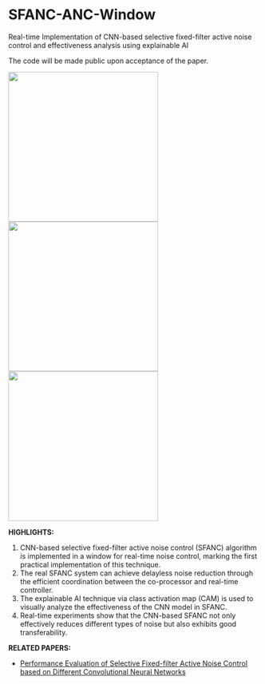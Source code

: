 # SFANC-ANC-Window

Real-time Implementation of CNN-based selective fixed-filter active noise control and effectiveness analysis using explainable AI

The code will be made public upon acceptance of the paper.

<img src="https://github.com/Luo-Zhengding/SFANC-ANC-Window/assets/95018034/9889b346-9713-47b7-81d4-6b3f8bfca22d" width="300" />
<img src="https://github.com/Luo-Zhengding/SFANC-ANC-Window/assets/95018034/7b645d39-7b9f-444f-91d2-54f12ef17e55" width="300" />
<img src="https://github.com/Luo-Zhengding/SFANC-ANC-Window/assets/95018034/fec13ec1-9199-42c2-bee2-c61d43237d82" width="300" />

**HIGHLIGHTS:**
1. CNN-based selective fixed-filter active noise control (SFANC) algorithm is implemented in a window for real-time noise control, marking the first practical implementation of this technique.
2. The real SFANC system can achieve delayless noise reduction through the efficient coordination between the co-processor and real-time controller.
3. The explainable AI technique via class activation map (CAM) is used to visually analyze the effectiveness of the CNN model in SFANC.
4. Real-time experiments show that the CNN-based SFANC not only effectively reduces different types of noise but also exhibits good transferability.

**RELATED PAPERS:**
- [Performance Evaluation of Selective Fixed-filter Active Noise Control based on Different Convolutional Neural Networks](https://arxiv.org/pdf/2208.08440)
